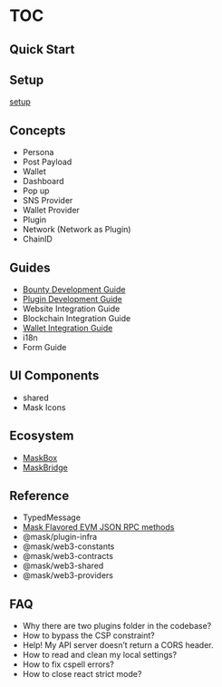 # TOC

## Quick Start

## Setup

[setup](./setup.md)

## Concepts

- Persona
- Post Payload
- Wallet
- Dashboard
- Pop up
- SNS Provider
- Wallet Provider
- Plugin
- Network (Network as Plugin)
- ChainID

## Guides

- [Bounty Development Guide](./bounty-development-guide.md)
- [Plugin Development Guide](./plugin-development-guide.md)
- Website Integration Guide
- Blockchain Integration Guide
- [Wallet Integration Guide](./wallet-integration.md)
- i18n
- Form Guide

## UI Components

- shared
- Mask Icons

## Ecosystem

- [MaskBox](https://box.mask.io/)
- [MaskBridge](http://bridge.mask.io/)

## Reference

- TypedMessage
- [Mask Flavored EVM JSON RPC methods](./mask-flavored-jsonrpc-api.md)
- @mask/plugin-infra
- @mask/web3-constants
- @mask/web3-contracts
- @mask/web3-shared
- @mask/web3-providers

## FAQ

- Why there are two plugins folder in the codebase?
- How to bypass the CSP constraint?
- Help! My API server doesn’t return a CORS header.
- How to read and clean my local settings?
- How to fix cspell errors?
- How to close react strict mode?
